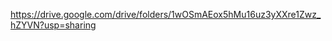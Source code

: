 [https://drive.google.com/drive/folders/1wOSmAEox5hMu16uz3yXXre1Zwz_hZYVN?usp=sharing
](https://drive.google.com/drive/folders/1wOSmAEox5hMu16uz3yXXre1Zwz_hZYVN?usp=drive_link)
